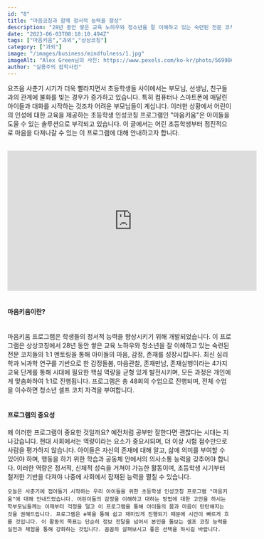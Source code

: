 ```yaml
---
id: "8"
title: "마음코칭과 함께 정서적 능력을 향상"
description: "28년 동안 쌓은 교육 노하우와 청소년을 잘 이해하고 있는 숙련된 전문 코치들의 1:1 멘토링."
date: "2023-06-03T08:18:10.494Z"
tags: ["마음키움","과외","상상코칭"]
category: ["과외"]
image: "/images/business/mindfulness/1.jpg"
imageAlt: "Alex Green님의 사진: https://www.pexels.com/ko-kr/photo/5699864/"
author: "실용주의 잡학사전"
---
```



<p className="mb-3 font-light text-gray-500 dark:text-gray-400 first-line:uppercase first-line:tracking-widest first-letter:text-7xl first-letter:font-bold first-letter:text-gray-900 dark:first-letter:text-gray-100 first-letter:mr-3 first-letter:float-left">
    요즈음 사춘기 시기가 더욱 빨라지면서 초등학생들 사이에서는 부모님, 선생님, 친구들과의 관계에 불화를 빚는 경우가 증가하고 있습니다. 특히 컴퓨터나 스마트폰에 매달린 아이들과 대화를 시작하는 것조차 어려운 부모님들이 계십니다. 이러한 상황에서 어린이의 인성에 대한 교육을 제공하는 초등학생 인성코칭 프로그램인 "마음키움"은 아이들을 도울 수 있는 솔루션으로 부각되고 있습니다. 이 글에서는 어린 초등학생부터 점진적으로 마음을 다져나갈 수 있는 이 프로그램에 대해 안내하고자 합니다.
</p>
<br/>

<div className="flex justify-center">
  <iframe width="560" height="315" src="https://www.youtube.com/embed/LHYnQDYOA_o" title="YouTube video player" frameborder="0" allow="accelerometer; autoplay; clipboard-write; encrypted-media; gyroscope; picture-in-picture; web-share" allowfullscreen></iframe>
</div>
<br/>

#### 마음키움이란? 

<br/>
<div className="font-light text-gray-500 dark:text-gray-400">
    마음키움 프로그램은 학생들의 정서적 능력을 향상시키기 위해 개발되었습니다. 이 프로그램은 상상코칭에서 28년 동안 쌓은 교육 노하우와 청소년을 잘 이해하고 있는 숙련된 전문 코치들의 1:1 멘토링을 통해 아이들의 마음, 감정, 존재를 성장시킵니다. 최신 심리학과 뇌과학 연구를 기반으로 한 감정돌봄, 마음관찰, 존재만남, 존재실행이라는 4가지 교육 단계를 통해 시대에 필요한 핵심 역량을 균형 있게 발전시키며, 모든 과정은 개인에게 맞춤화하여 1:1로 진행됩니다. 프로그램은 총 48회의 수업으로 진행되며, 전체 수업을 이수하면 청소년 셀프 코치 자격을 부여합니다.
</div>
<br/>

#### 프로그램의 중요성

<div className="font-light text-gray-500 dark:text-gray-400">
    왜 이러한 프로그램이 중요한 것일까요? 예전처럼 공부만 잘한다면 괜찮다는 시대는 지나갔습니다. 현대 사회에서는 역량이라는 요소가 중요시되며, 더 이상 시험 점수만으로 사람을 평가하지 않습니다. 아이들은 자신의 존재에 대해 알고, 삶에 의미를 부여할 수 있어야 하며, 행동을 하기 위한 학습과 공동체 안에서의 의사소통 능력을 갖추어야 합니다. 이러한 역량은 정서적, 신체적 성숙을 거쳐야 가능한 활동이며, 초등학생 시기부터 철저한 기반을 다져야 나중에 사회에서 잠재된 능력을 펼칠 수 있습니다.

    오늘은 사춘기에 접어들기 시작하는 우리 아이들을 위한 초등학생 인성코칭 프로그램 "마음키움"에 대해 안내드렸습니다. 어린이들의 감정을 이해하고 대하는 방법에 대한 고민을 하시는 학부모님들께는 이제부터 걱정을 덜고 이 프로그램을 통해 아이들의 몸과 마음이 탄탄해지는 것을 권해드립니다. 프로그램은 e북을 통해 쉽고 재미있게 진행되기 때문에 시간이 빠르게 흐를 것입니다. 이 활동의 목표는 단순히 정보 전달을 넘어서 본인을 돌보는 셀프 코칭 능력을 실전과 체험을 통해 강화하는 것입니다. 꼼꼼히 살펴보시고 좋은 선택을 하시길 바랍니다.
</div>